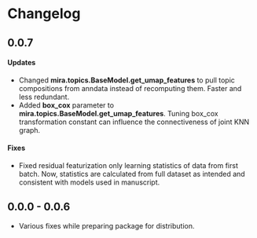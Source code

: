 # Changelog

## 0.0.7

#### Updates

* Changed **mira.topics.BaseModel.get_umap_features** to pull topic compositions 
from anndata instead of recomputing them. Faster and less redundant.
* Added **box_cox** parameter to **mira.topics.BaseModel.get_umap_features**. Tuning
box_cox transformation constant can influence the connectiveness of joint KNN graph.

#### Fixes
* Fixed residual featurization only learning statistics of data from first batch.
Now, statistics are calculated from full dataset as intended and consistent
with models used in manuscript.


## 0.0.0 - 0.0.6

* Various fixes while preparing package for distribution.